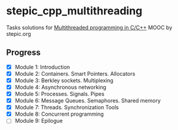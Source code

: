 # stepic_cpp_multithreading

Tasks solutions for [Multithreaded programming in C/C++](https://stepic.org/course/149) 
MOOC by stepic.org

## Progress

- [x] Module 1: Introduction
- [x] Module 2: Containers. Smart Pointers. Allocators 
- [x] Module 3: Berkley sockets. Multiplexing
- [x] Module 4: Asynchronous networking
- [x] Module 5: Processes. Signals. Pipes
- [x] Module 6: Message Queues. Semaphores. Shared memory
- [x] Module 7: Threads. Synchronization Tools
- [x] Module 8: Concurrent programming
- [ ] Module 9: Epilogue
